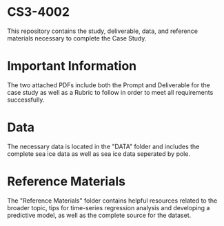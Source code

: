 # CS3-4002
This repository contains the study, deliverable, data, and reference materials necessary to complete the Case Study.

# Important Information
The two attached PDFs include both the Prompt and Deliverable for the case study as well as a Rubric to follow in order to meet all requirements successfully.

# Data
The necessary data is located in the "DATA" folder and includes the complete sea ice data as well as sea ice data seperated by pole.

# Reference Materials
The "Reference Materials" folder contains helpful resources related to the broader topic, tips for time-series regression analysis and developing a predictive model, as well as the complete source for the dataset.
